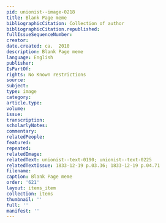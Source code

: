 ```yaml
---
pid: unionist--image-0218
title: Blank Page meme
bibliographicCitation: Collection of author
bibliographicCitation.republished: 
fullIssueSequenceNumber: 
creator: 
date.created: ca.  2010
description: Blank Page meme
language: English
publisher: 
IsPartOf: 
rights: No Known restrictions
source: 
subject: 
type: image
category: 
article.type: 
volume: 
issue: 
transcription: 
scholarlyNotes: 
commentary: 
relatedPeople: 
featured: 
repeated: 
relatedImage: 
relatedText: unionist--text-0190; unionist--text-0225
relatedTextIssue: 1833-12-19 p.03.36; 1833-12-19 p.04.71
filename: 
caption: Blank Page meme
order: '621'
layout: items_item
collection: items
thumbnail: ''
full: ''
manifest: ''
---
```

